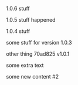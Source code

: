 
1.0.6 stuff



1.0.5 stuff happened



1.0.4 stuff


some stuff for version 1.0.3

other thing
70ad825 v1.0.1


some extra text




some new content #2

